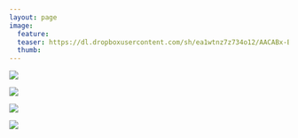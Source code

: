 ```yaml
---
layout: page
image:
  feature:
  teaser: https://dl.dropboxusercontent.com/sh/ea1wtnz7z734o12/AACABx-BbCcR3mwdkNXT2u30a/luontokuvat/kes%C3%A4/2/DSC33104-245px.jpg
  thumb:
---
```


[![](https://dl.dropboxusercontent.com/sh/ea1wtnz7z734o12/AADqstOlInD0Ib44olPNOgMha/luontokuvat/kes%C3%A4/2/DSC33104-800px.jpg)](https://dl.dropboxusercontent.com/sh/ea1wtnz7z734o12/AABF9BfhAxkvtOUJteuuP4qza/luontokuvat/kes%C3%A4/2/DSC33104.jpg)

[![](https://dl.dropboxusercontent.com/sh/ea1wtnz7z734o12/AADL2oLzyipBQBxLpzcyF46ua/luontokuvat/kes%C3%A4/2/DSC33106-800px.jpg)](https://dl.dropboxusercontent.com/sh/ea1wtnz7z734o12/AADH7HSlnC1Q25IcY8EvelHma/luontokuvat/kes%C3%A4/2/DSC33106.jpg)

[![](https://dl.dropboxusercontent.com/sh/ea1wtnz7z734o12/AAAkejBa5FNOyQuoGRcOKfZJa/luontokuvat/kes%C3%A4/2/DSC33111-800px.jpg)](https://dl.dropboxusercontent.com/sh/ea1wtnz7z734o12/AADTqYE98J86seVgJFFaEknsa/luontokuvat/kes%C3%A4/2/DSC33111.jpg)

[![](https://dl.dropboxusercontent.com/sh/ea1wtnz7z734o12/AABrAwZEHSnh1Wc0OfsXRUOfa/luontokuvat/kes%C3%A4/2/DSC33114-800px.jpg)](https://dl.dropboxusercontent.com/sh/ea1wtnz7z734o12/AAAB9uuNWyesFouhIjwa7Muea/luontokuvat/kes%C3%A4/2/DSC33114.jpg)
